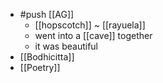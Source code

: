 - #push [[AG]]
  - [[hopscotch]] ~ [[rayuela]]
  - went into a [[cave]] together
  - it was beautiful
- [[Bodhicitta]]
- [[Poetry]]
